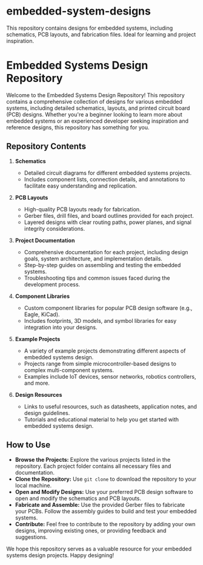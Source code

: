 # embedded-system-designs
This repository contains designs for embedded systems, including schematics, PCB layouts, and fabrication files. Ideal for learning and project inspiration.
# Embedded Systems Design Repository

Welcome to the Embedded Systems Design Repository! This repository contains a comprehensive collection of designs for various embedded systems, including detailed schematics, layouts, and printed circuit board (PCB) designs. Whether you're a beginner looking to learn more about embedded systems or an experienced developer seeking inspiration and reference designs, this repository has something for you.

## Repository Contents

1. **Schematics**
   - Detailed circuit diagrams for different embedded systems projects.
   - Includes component lists, connection details, and annotations to facilitate easy understanding and replication.

2. **PCB Layouts**
   - High-quality PCB layouts ready for fabrication.
   - Gerber files, drill files, and board outlines provided for each project.
   - Layered designs with clear routing paths, power planes, and signal integrity considerations.

3. **Project Documentation**
   - Comprehensive documentation for each project, including design goals, system architecture, and implementation details.
   - Step-by-step guides on assembling and testing the embedded systems.
   - Troubleshooting tips and common issues faced during the development process.

4. **Component Libraries**
   - Custom component libraries for popular PCB design software (e.g., Eagle, KiCad).
   - Includes footprints, 3D models, and symbol libraries for easy integration into your designs.

5. **Example Projects**
   - A variety of example projects demonstrating different aspects of embedded systems design.
   - Projects range from simple microcontroller-based designs to complex multi-component systems.
   - Examples include IoT devices, sensor networks, robotics controllers, and more.

6. **Design Resources**
   - Links to useful resources, such as datasheets, application notes, and design guidelines.
   - Tutorials and educational material to help you get started with embedded systems design.

## How to Use

- **Browse the Projects:** Explore the various projects listed in the repository. Each project folder contains all necessary files and documentation.
- **Clone the Repository:** Use `git clone` to download the repository to your local machine.
- **Open and Modify Designs:** Use your preferred PCB design software to open and modify the schematics and PCB layouts.
- **Fabricate and Assemble:** Use the provided Gerber files to fabricate your PCBs. Follow the assembly guides to build and test your embedded systems.
- **Contribute:** Feel free to contribute to the repository by adding your own designs, improving existing ones, or providing feedback and suggestions.

We hope this repository serves as a valuable resource for your embedded systems design projects. Happy designing!
